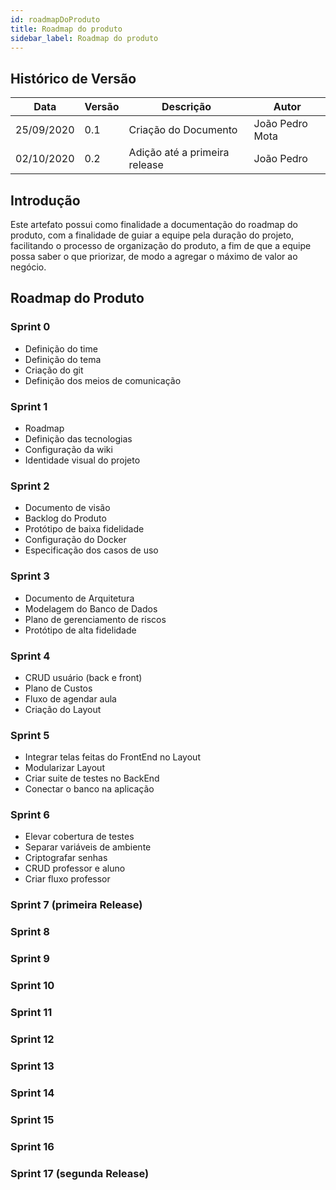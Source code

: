 ```yaml
---
id: roadmapDoProduto
title: Roadmap do produto
sidebar_label: Roadmap do produto
---
```


## Histórico de Versão

| Data | Versão | Descrição | Autor |
|--------|-----------|---------------|---------|
| 25/09/2020 | 0.1 | Criação do Documento | João Pedro Mota |
| 02/10/2020 | 0.2 | Adição até a primeira release | João Pedro |

## Introdução

Este artefato possui como finalidade a documentação do roadmap do produto, com a finalidade de guiar a equipe pela duração do projeto, facilitando o processo de organização do produto, a fim de que a equipe possa saber o que priorizar, de modo a agregar o máximo de valor ao negócio.

## Roadmap do Produto

### Sprint 0
* Definição do time
* Definição do tema
* Criação do git
* Definição dos meios de comunicação

### Sprint 1
* Roadmap
* Definição das tecnologias
* Configuração da wiki
* Identidade visual do projeto

### Sprint 2
* Documento de visão
* Backlog do Produto
* Protótipo de baixa fidelidade
* Configuração do Docker
* Especificação dos casos de uso

### Sprint 3
* Documento de Arquitetura
* Modelagem do Banco de Dados
* Plano de gerenciamento de riscos
* Protótipo de alta fidelidade

### Sprint 4
* CRUD usuário (back e front)
* Plano de Custos
* Fluxo de agendar aula
* Criação do Layout

### Sprint 5
* Integrar telas feitas do FrontEnd no Layout
* Modularizar Layout
* Criar suite de testes no BackEnd
* Conectar o banco na aplicação

### Sprint 6
* Elevar cobertura de testes
* Separar variáveis de ambiente
* Criptografar senhas
* CRUD professor e aluno
* Criar fluxo professor

### Sprint 7 (primeira Release)


### Sprint 8


### Sprint 9


### Sprint 10

### Sprint 11

### Sprint 12
### Sprint 13
### Sprint 14
### Sprint 15
### Sprint 16
### Sprint 17 (segunda Release)




